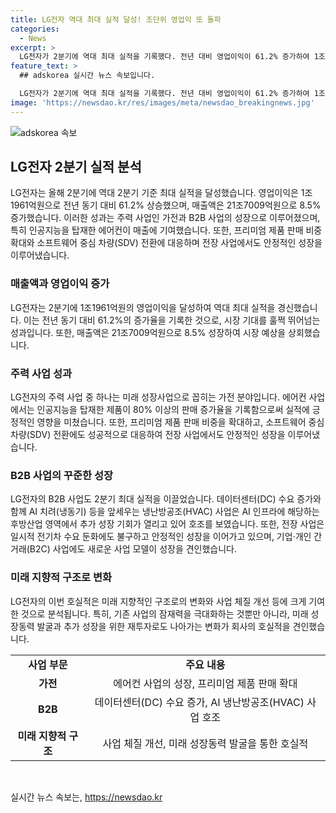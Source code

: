 ```yaml
---
title: LG전자 역대 최대 실적 달성! 조단위 영업익 또 돌파
categories:
  - News
excerpt: >
  LG전자가 2분기에 역대 최대 실적을 기록했다. 전년 대비 영업이익이 61.2% 증가하여 1조1961억원을 기록했고, 매출액은 21조7009억원으로 8.5% 증가했다. 특히 미래 성장사업의 균형 잡힌 질적 성장과 AI를 탑재한 에어컨의 판매량 증가가 실적 향상을 이끌었다. 또한, B2B 사업과 가전사업의 꾸준한 성장도 실적 향상에 기여했다. LG전자는 미래 지향적 구조와 사업 체질 개선 노력으로 실적을 크게 개선했다고 설명했다.
feature_text: >
  ## adskorea 실시간 뉴스 속보입니다.

  LG전자가 2분기에 역대 최대 실적을 기록했다. 전년 대비 영업이익이 61.2% 증가하여 1조1961억원을 기록했고, 매출액은 21조7009억원으로 8.5% 증가했다. 특히 미래 성장사업의 균형 잡힌 질적 성장과 AI를 탑재한 에어컨의 판매량 증가가 실적 향상을 이끌었다. 또한, B2B 사업과 가전사업의 꾸준한 성장도 실적 향상에 기여했다. LG전자는 미래 지향적 구조와 사업 체질 개선 노력으로 실적을 크게 개선했다고 설명했다.
image: 'https://newsdao.kr/res/images/meta/newsdao_breakingnews.jpg'
---
```


<p><img src="https://newsdao.kr/res/images/meta/newsdao_breakingnews.jpg" alt="adskorea 속보" /></p>

<h2 data-ke-size="size26">LG전자 2분기 실적 분석</h2>

<p data-ke-size="size16">LG전자는 올해 2분기에 역대 2분기 기준 최대 실적을 달성했습니다. 영업이익은 1조1961억원으로 전년 동기 대비 61.2% 상승했으며, 매출액은 21조7009억원으로 8.5% 증가했습니다. 이러한 성과는 주력 사업인 가전과 B2B 사업의 성장으로 이루어졌으며, 특히 인공지능을 탑재한 에어컨이 매출에 기여했습니다. 또한, 프리미엄 제품 판매 비중 확대와 소프트웨어 중심 차량(SDV) 전환에 대응하며 전장 사업에서도 안정적인 성장을 이루어냈습니다.</p>

<h3 data-ke-size="size24">매출액과 영업이익 증가</h3>

<p data-ke-size="size16">LG전자는 2분기에 1조1961억원의 영업이익을 달성하여 역대 최대 실적을 경신했습니다. 이는 전년 동기 대비 61.2%의 증가율을 기록한 것으로, 시장 기대를 훌쩍 뛰어넘는 성과입니다. 또한, 매출액은 21조7009억원으로 8.5% 성장하여 시장 예상을 상회했습니다.</p>

<h3 data-ke-size="size24">주력 사업 성과</h3>

<p data-ke-size="size16">LG전자의 주력 사업 중 하나는 미래 성장사업으로 꼽히는 가전 분야입니다. 에어컨 사업에서는 인공지능을 탑재한 제품이 80% 이상의 판매 증가율을 기록함으로써 실적에 긍정적인 영향을 미쳤습니다. 또한, 프리미엄 제품 판매 비중을 확대하고, 소프트웨어 중심 차량(SDV) 전환에도 성공적으로 대응하여 전장 사업에서도 안정적인 성장을 이루어냈습니다.</p>

<h3 data-ke-size="size24">B2B 사업의 꾸준한 성장</h3>

<p data-ke-size="size16">LG전자의 B2B 사업도 2분기 최대 실적을 이끌었습니다. 데이터센터(DC) 수요 증가와 함께 AI 치려(냉동기) 등을 앞세우는 냉난방공조(HVAC) 사업은 AI 인프라에 해당하는 후방산업 영역에서 추가 성장 기회가 열리고 있어 호조를 보였습니다. 또한, 전장 사업은 일시적 전기차 수요 둔화에도 불구하고 안정적인 성장을 이어가고 있으며, 기업·개인 간 거래(B2C) 사업에도 새로운 사업 모델이 성장을 견인했습니다.</p>

<h3 data-ke-size="size24">미래 지향적 구조로 변화</h3>

<p data-ke-size="size16">LG전자의 이번 호실적은 미래 지향적인 구조로의 변화와 사업 체질 개선 등에 크게 기여한 것으로 분석됩니다. 특히, 기존 사업의 잠재력을 극대화하는 것뿐만 아니라, 미래 성장동력 발굴과 추가 성장을 위한 재투자로도 나아가는 변화가 회사의 호실적을 견인했습니다.</p>

<table>
    <tr>
        <td style="text-align: center; height: 17px;"><b>사업 부문</b></td>
        <td style="text-align: center; height: 17px;"><b>주요 내용</b></td>
    </tr>
    <tr>
        <td style="text-align: center; height: 17px;"><b>가전</b></td>
        <td style="text-align: center; height: 17px;">에어컨 사업의 성장, 프리미엄 제품 판매 확대</td>
    </tr>
    <tr>
        <td style="text-align: center; height: 17px;"><b>B2B</b></td>
        <td style="text-align: center; height: 17px;">데이터센터(DC) 수요 증가, AI 냉난방공조(HVAC) 사업 호조</td>
    </tr>
    <tr>
        <td style="text-align: center; height: 17px;"><b>미래 지향적 구조</b></td>
        <td style="text-align: center; height: 17px;">사업 체질 개선, 미래 성장동력 발굴을 통한 호실적</td>
    </tr>
</table>

<p data-ke-size="size16">&nbsp;</p>
실시간 뉴스 속보는, <a href="https://newsdao.kr" rel="dofollow">https://newsdao.kr</a>


